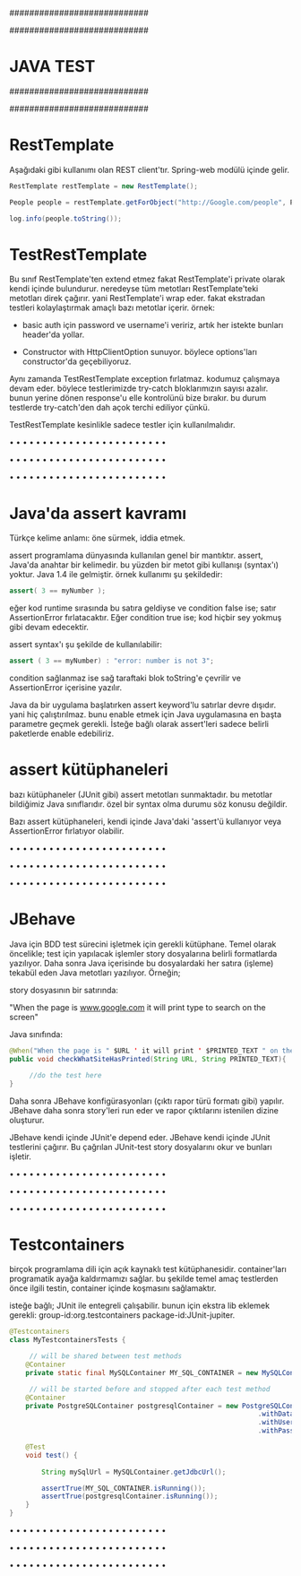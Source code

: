 ############################

############################
# JAVA TEST
############################

############################

# RestTemplate 
Aşağıdaki gibi kullanımı olan REST client'tır. Spring-web modülü içinde gelir.

```java
RestTemplate restTemplate = new RestTemplate();

People people = restTemplate.getForObject("http://Google.com/people", People.class);

log.info(people.toString());
```

# TestRestTemplate
Bu sınıf RestTemplate'ten extend etmez fakat RestTemplate'i private olarak kendi içinde bulundurur. neredeyse tüm metotları RestTemplate'teki metotları direk çağırır. yani RestTemplate'i wrap eder. fakat ekstradan testleri kolaylaştırmak amaçlı bazı metotlar içerir. örnek: 

- basic auth için password ve username'i veririz, artık her istekte bunları header'da yollar.

- Constructor with HttpClientOption sunuyor. böylece options'ları constructor'da geçebiliyoruz.

Aynı zamanda TestRestTemplate exception fırlatmaz. kodumuz çalışmaya devam eder. böylece testlerimizde try-catch bloklarımızın sayısı azalır. bunun yerine dönen response'u elle kontrolünü bize bırakır. bu durum testlerde try-catch'den dah açok terchi ediliyor çünkü.

TestRestTemplate kesinlikle sadece testler için kullanılmalıdır.

• • • • • • • • • • • • • • • • • • • • • • • •

• • • • • • • • • • • • • • • • • • • • • • • •

• • • • • • • • • • • • • • • • • • • • • • • •

# Java'da assert kavramı
Türkçe kelime anlamı: öne sürmek, iddia etmek.

assert programlama dünyasında kullanılan genel bir mantıktır. assert, Java'da anahtar bir kelimedir. bu yüzden bir metot gibi kullanışı (syntax'ı) yoktur. Java 1.4 ile gelmiştir. örnek kullanımı şu şekildedir: 

```java
assert( 3 == myNumber );
```

eğer kod runtime sırasında bu satıra geldiyse ve condition false ise; satır AssertionError fırlatacaktır. Eğer condition true ise; kod hiçbir sey yokmuş gibi devam edecektir.

assert syntax'ı şu şekilde de kullanılabilir:

```java
assert ( 3 == myNumber) : "error: number is not 3";
```

condition sağlanmaz ise sağ taraftaki blok toString'e çevrilir ve AssertionError içerisine yazılır.

Java da bir uygulama başlatırken assert keyword'lu satırlar devre dışıdır. yani hiç çalıştırılmaz. bunu enable etmek için Java uygulamasına en başta parametre geçmek gerekli. İsteğe bağlı olarak assert'leri sadece belirli paketlerde enable edebiliriz.

# assert kütüphaneleri
bazı kütüphaneler (JUnit gibi) assert metotları sunmaktadır. bu metotlar bildiğimiz Java sınıflarıdır. özel bir syntax olma durumu söz konusu değildir.

Bazı assert kütüphaneleri, kendi içinde Java'daki 'assert'ü kullanıyor veya AssertionError fırlatıyor olabilir.

• • • • • • • • • • • • • • • • • • • • • • • •

• • • • • • • • • • • • • • • • • • • • • • • •

• • • • • • • • • • • • • • • • • • • • • • • •

# JBehave
Java için BDD test sürecini işletmek için gerekli kütüphane. Temel olarak öncelikle; test için yapılacak işlemler story dosyalarına belirli formatlarda yazılıyor. Daha sonra Java içerisinde bu dosyalardaki her satıra (işleme) tekabül eden Java metotları yazılıyor. Örneğin;

story dosyasının bir satırında:

"When the page is www.google.com it will print type to search on the screen"

Java sınıfında:

```java
@When("When the page is " $URL ' it will print ' $PRINTED_TEXT " on the screen")
public void checkWhatSiteHasPrinted(String URL, String PRINTED_TEXT){

     //do the test here
}
```

Daha sonra JBehave konfigürasyonları (çıktı rapor türü formatı gibi) yapılır. JBehave daha sonra story'leri run eder ve rapor çıktılarını istenilen dizine oluşturur.

JBehave kendi içinde JUnit'e depend eder. JBehave kendi içinde JUnit testlerini çağırır. Bu çağrılan JUnit-test story dosyalarını okur ve bunları işletir.

• • • • • • • • • • • • • • • • • • • • • • • •

• • • • • • • • • • • • • • • • • • • • • • • •

• • • • • • • • • • • • • • • • • • • • • • • •

# Testcontainers
birçok programlama dili için açık kaynaklı test kütüphanesidir. container'ları programatik ayağa kaldırmamızı sağlar. bu şekilde temel amaç testlerden önce ilgili testin, container içinde koşmasını sağlamaktır.

isteğe bağlı; JUnit ile entegreli çalışabilir. bunun için ekstra lib eklemek gerekli: group-id:org.testcontainers package-id:JUnit-jupiter.

```java
@Testcontainers
class MyTestcontainersTests {

     // will be shared between test methods
    @Container
    private static final MySQLContainer MY_SQL_CONTAINER = new MySQLContainer();

     // will be started before and stopped after each test method
    @Container
    private PostgreSQLContainer postgresqlContainer = new PostgreSQLContainer()
                                                              .withDatabaseName("foo")
                                                              .withUsername("foo")
                                                              .withPassword("secret");

    @Test
    void test() {
  
        String mySqlUrl = MySQLContainer.getJdbcUrl();

        assertTrue(MY_SQL_CONTAINER.isRunning());
        assertTrue(postgresqlContainer.isRunning());
    }
}
```

• • • • • • • • • • • • • • • • • • • • • • • •

• • • • • • • • • • • • • • • • • • • • • • • •

• • • • • • • • • • • • • • • • • • • • • • • •
